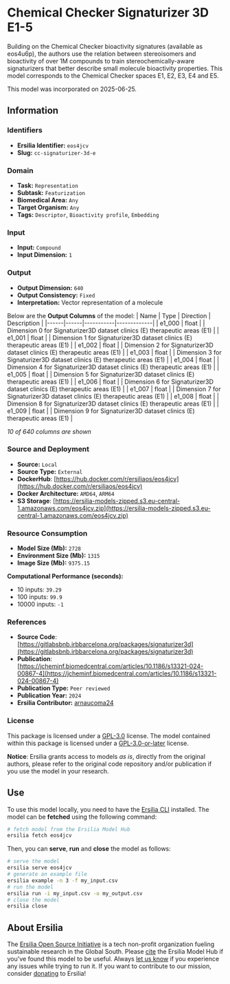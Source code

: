 # Chemical Checker Signaturizer 3D E1-5

Building on the Chemical Checker bioactivity signatures (available as eos4u6p), the authors use the relation between stereoisomers and bioactivity of over 1M compounds to train stereochemically-aware signaturizers that better describe small molecule bioactivity properties. This model corresponds to the Chemical Checker spaces E1, E2, E3, E4 and E5.

This model was incorporated on 2025-06-25.


## Information
### Identifiers
- **Ersilia Identifier:** `eos4jcv`
- **Slug:** `cc-signaturizer-3d-e`

### Domain
- **Task:** `Representation`
- **Subtask:** `Featurization`
- **Biomedical Area:** `Any`
- **Target Organism:** `Any`
- **Tags:** `Descriptor`, `Bioactivity profile`, `Embedding`

### Input
- **Input:** `Compound`
- **Input Dimension:** `1`

### Output
- **Output Dimension:** `640`
- **Output Consistency:** `Fixed`
- **Interpretation:** Vector representation of a molecule

Below are the **Output Columns** of the model:
| Name | Type | Direction | Description |
|------|------|-----------|-------------|
| e1_000 | float |  | Dimension 0 for Signaturizer3D dataset clinics (E) therapeutic areas (E1) |
| e1_001 | float |  | Dimension 1 for Signaturizer3D dataset clinics (E) therapeutic areas (E1) |
| e1_002 | float |  | Dimension 2 for Signaturizer3D dataset clinics (E) therapeutic areas (E1) |
| e1_003 | float |  | Dimension 3 for Signaturizer3D dataset clinics (E) therapeutic areas (E1) |
| e1_004 | float |  | Dimension 4 for Signaturizer3D dataset clinics (E) therapeutic areas (E1) |
| e1_005 | float |  | Dimension 5 for Signaturizer3D dataset clinics (E) therapeutic areas (E1) |
| e1_006 | float |  | Dimension 6 for Signaturizer3D dataset clinics (E) therapeutic areas (E1) |
| e1_007 | float |  | Dimension 7 for Signaturizer3D dataset clinics (E) therapeutic areas (E1) |
| e1_008 | float |  | Dimension 8 for Signaturizer3D dataset clinics (E) therapeutic areas (E1) |
| e1_009 | float |  | Dimension 9 for Signaturizer3D dataset clinics (E) therapeutic areas (E1) |

_10 of 640 columns are shown_
### Source and Deployment
- **Source:** `Local`
- **Source Type:** `External`
- **DockerHub**: [https://hub.docker.com/r/ersiliaos/eos4jcv](https://hub.docker.com/r/ersiliaos/eos4jcv)
- **Docker Architecture:** `AMD64`, `ARM64`
- **S3 Storage**: [https://ersilia-models-zipped.s3.eu-central-1.amazonaws.com/eos4jcv.zip](https://ersilia-models-zipped.s3.eu-central-1.amazonaws.com/eos4jcv.zip)

### Resource Consumption
- **Model Size (Mb):** `2728`
- **Environment Size (Mb):** `1315`
- **Image Size (Mb):** `9375.15`

**Computational Performance (seconds):**
- 10 inputs: `39.29`
- 100 inputs: `99.9`
- 10000 inputs: `-1`

### References
- **Source Code**: [https://gitlabsbnb.irbbarcelona.org/packages/signaturizer3d](https://gitlabsbnb.irbbarcelona.org/packages/signaturizer3d)
- **Publication**: [https://jcheminf.biomedcentral.com/articles/10.1186/s13321-024-00867-4](https://jcheminf.biomedcentral.com/articles/10.1186/s13321-024-00867-4)
- **Publication Type:** `Peer reviewed`
- **Publication Year:** `2024`
- **Ersilia Contributor:** [arnaucoma24](https://github.com/arnaucoma24)

### License
This package is licensed under a [GPL-3.0](https://github.com/ersilia-os/ersilia/blob/master/LICENSE) license. The model contained within this package is licensed under a [GPL-3.0-or-later](LICENSE) license.

**Notice**: Ersilia grants access to models _as is_, directly from the original authors, please refer to the original code repository and/or publication if you use the model in your research.


## Use
To use this model locally, you need to have the [Ersilia CLI](https://github.com/ersilia-os/ersilia) installed.
The model can be **fetched** using the following command:
```bash
# fetch model from the Ersilia Model Hub
ersilia fetch eos4jcv
```
Then, you can **serve**, **run** and **close** the model as follows:
```bash
# serve the model
ersilia serve eos4jcv
# generate an example file
ersilia example -n 3 -f my_input.csv
# run the model
ersilia run -i my_input.csv -o my_output.csv
# close the model
ersilia close
```

## About Ersilia
The [Ersilia Open Source Initiative](https://ersilia.io) is a tech non-profit organization fueling sustainable research in the Global South.
Please [cite](https://github.com/ersilia-os/ersilia/blob/master/CITATION.cff) the Ersilia Model Hub if you've found this model to be useful. Always [let us know](https://github.com/ersilia-os/ersilia/issues) if you experience any issues while trying to run it.
If you want to contribute to our mission, consider [donating](https://www.ersilia.io/donate) to Ersilia!
